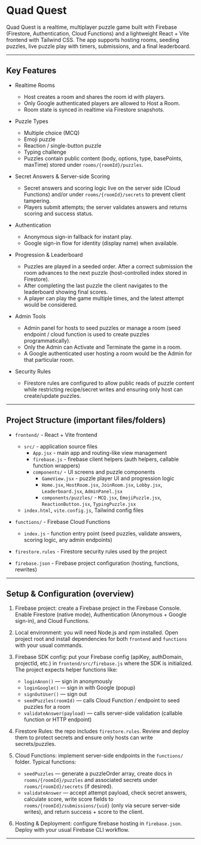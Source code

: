 # Quad Quest

Quad Quest is a realtime, multiplayer puzzle game built with Firebase (Firestore, Authentication, Cloud Functions) and a lightweight React + Vite frontend with Tailwind CSS. The app supports hosting rooms, seeding puzzles, live puzzle play with timers, submissions, and a final leaderboard.

---

## Key Features

- Realtime Rooms
  - Host creates a room and shares the room id with players.
  - Only Google authenticated players are allowed to Host a Room.
  - Room state is synced in realtime via Firestore snapshots.

- Puzzle Types
  - Multiple choice (MCQ)
  - Emoji puzzle
  - Reaction / single-button puzzle
  - Typing challenge
  - Puzzles contain public content (body, options, type, basePoints, maxTime) stored under `rooms/{roomId}/puzzles`.

- Secret Answers & Server-side Scoring
  - Secret answers and scoring logic live on the server side (Cloud Functions) and/or under `rooms/{roomId}/secrets` to prevent client tampering.
  - Players submit attempts; the server validates answers and returns scoring and success status.

- Authentication
  - Anonymous sign-in fallback for instant play.
  - Google sign-in flow for identity (display name) when available.

- Progression & Leaderboard
  - Puzzles are played in a seeded order. After a correct submission the room advances to the next puzzle (host-controlled index stored in Firestore).
  - After completing the last puzzle the client navigates to the leaderboard showing final scores.
  - A player can play the game multiple times, and the latest attempt would be considered.

- Admin Tools
  - Admin panel for hosts to seed puzzles or manage a room (seed endpoint / cloud function is used to create puzzles programmatically).
  - Only the Admin can Activate and Terminate the game in a room.
  - A Google authenticated user hosting a room would be the Admin for that particular room.

- Security Rules
  - Firestore rules are configured to allow public reads of puzzle content while restricting recipe/secret writes and ensuring only host can create/update puzzles.

---

## Project Structure (important files/folders)

- `frontend/` - React + Vite frontend
  - `src/` - application source files
    - `App.jsx` - main app and routing-like view management
    - `firebase.js` - firebase client helpers (auth helpers, callable function wrappers)
    - `components/` - UI screens and puzzle components
      - `GameView.jsx` - puzzle player UI and progression logic
      - `Home.jsx`, `HostRoom.jsx`, `JoinRoom.jsx`, `Lobby.jsx`, `Leaderboard.jsx`, `AdminPanel.jsx`
      - `components/puzzles/` - `MCQ.jsx`, `EmojiPuzzle.jsx`, `ReactionButton.jsx`, `TypingPuzzle.jsx`
  - `index.html`, `vite.config.js`, Tailwind config files

- `functions/` - Firebase Cloud Functions
  - `index.js` - function entry point (seed puzzles, validate answers, scoring logic, any admin endpoints)

- `firestore.rules` - Firestore security rules used by the project

- `firebase.json` - Firebase project configuration (hosting, functions, rewrites)

---

## Setup & Configuration (overview)

1. Firebase project: create a Firebase project in the Firebase Console. Enable Firestore (native mode), Authentication (Anonymous + Google sign-in), and Cloud Functions.

2. Local environment: you will need Node.js and npm installed. Open project root and install dependencies for both `frontend` and `functions` with your usual commands.

3. Firebase SDK config: put your Firebase config (apiKey, authDomain, projectId, etc.) in `frontend/src/firebase.js` where the SDK is initialized. The project expects helper functions like:
   - `loginAnon()` — sign in anonymously
   - `loginGoogle()` — sign in with Google (popup)
   - `signOutUser()` — sign out
   - `seedPuzzles(roomId)` — calls Cloud Function / endpoint to seed puzzles for a room
   - `validateAnswer(payload)` — calls server-side validation (callable function or HTTP endpoint)

4. Firestore Rules: the repo includes `firestore.rules`. Review and deploy them to protect secrets and ensure only hosts can write secrets/puzzles.

5. Cloud Functions: implement server-side endpoints in the `functions/` folder. Typical functions:
   - `seedPuzzles` — generate a puzzleOrder array, create docs in `rooms/{roomId}/puzzles` and associated secrets under `rooms/{roomId}/secrets` (if desired).
   - `validateAnswer` — accept attempt payload, check secret answers, calculate score, write score fields to `rooms/{roomId}/submissions/{uid}` (only via secure server-side writes), and return success + score to the client.

6. Hosting & Deployment: configure firebase hosting in `firebase.json`. Deploy with your usual Firebase CLI workflow.

---